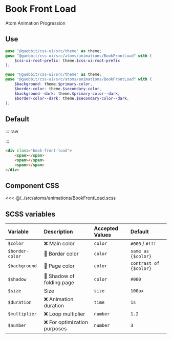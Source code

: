 # Book Front Load
<Badge type="tip">Atom</Badge> <Badge type="info">Animation</Badge> <Badge type="info">Progression</Badge>

## Use

```scss
@use "@guebbit/css-ui/src/theme" as theme;
@use "@guebbit/css-ui/src/atoms/animations/BookFrontLoad" with (
    $css-ui-root-prefix: theme.$css-ui-root-prefix
);
```

```scss
@use "@guebbit/css-ui/src/theme" as theme;
@use "@guebbit/css-ui/src/atoms/animations/BookFrontLoad" with (
    $background: theme.$primary-color,
    $border-color: theme.$secondary-color,
    $background--dark: theme.$primary-color--dark,
    $border-color--dark: theme.$secondary-color--dark,
);
```

## Default

::: raw
<div class="dev-section">
    <div class="book-front-load">
        <span></span>
        <span></span>
        <span></span>
    </div>
</div>
:::

```html
<div class="book-front-load">
    <span></span>
    <span></span>
    <span></span>
</div>
```

## Component CSS

<<< @/../src/atoms/animations/BookFrontLoad.scss

## SCSS variables

| Variable        | Description                                           | Accepted Values | Default                |
|:----------------|:------------------------------------------------------|:----------------|:-----------------------|
| `$color`        | :x: Main color                                        | `color`         | `#000` / `#fff`        |
| `$border-color` | :first_quarter_moon_with_face: Border color           | `color`         | `same as {$color}`     |
| `$background`   | :first_quarter_moon_with_face: Page color             | `color`         | `contrast of {$color}` |
| `$shadow`       | :first_quarter_moon_with_face: Shadow of folding page | `color`         | `#000`                 |
| `$size`         | Size                                                  | `size`          | `100px`                |
| `$duration`     | :x: Animation duration                                | `time`          | `1s`                   |
| `$multiplier`   | :x: Loop multiplier                                   | `number`        | `1.2`                  |
| `$number`       | :x: For optimization purposes                         | `number`        | `3`                    |

<style lang="scss">
@use "../docs/theme" as theme;
@use "../src/atoms/animations/BookFrontLoad" with (
    $background: theme.$primary-color,
    $border-color: theme.$secondary-color,
    $background--dark: theme.$primary-color--dark,
    $border-color--dark: theme.$secondary-color--dark,
);
</style>